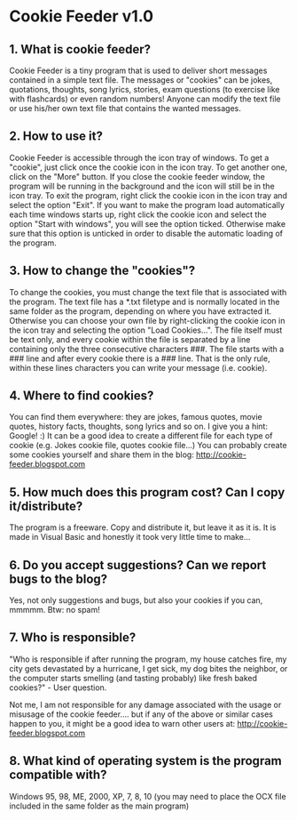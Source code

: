 # Cookie Feeder v1.0

## 1. What is cookie feeder?

Cookie Feeder is a tiny program that is used to deliver short 
messages contained in a simple text file. The messages or 
"cookies" can be jokes, quotations, thoughts, song lyrics, 
stories, exam questions (to exercise like with flashcards) or 
even random numbers! Anyone can modify the text file or 
use his/her own text file that contains the wanted 
messages. 


## 2. How to use it?

Cookie Feeder is accessible through the icon tray of 
windows. To get a "cookie", just click once the cookie icon 
in the icon tray. To get another one, click on the "More" 
button. If you close the cookie feeder window, the program 
will be running in the background and the icon will still be in 
the icon tray. To exit the program, right click the cookie icon 
in the icon tray and select the option "Exit". If you want to 
make the program load automatically each time windows 
starts up, right click the cookie icon and select the option 
"Start with windows", you will see the option ticked. 
Otherwise make sure that this option is unticked in order to 
disable the automatic loading of the program. 


## 3. How to change the "cookies"?

To change the cookies, you must change the text file that is 
associated with the program. The text file has a *.txt filetype 
and is normally located in the same folder as the program, 
depending on where you have extracted it. Otherwise you 
can choose your own file by right-clicking the cookie icon in 
the icon tray and selecting the option "Load Cookies...". 
The file itself must be text only, and every cookie within the 
file is separated by a line containing only the three 
consecutive characters ###. The file starts with a ### line 
and after every cookie there is a ### line. That is the only 
rule, within these lines characters you can write your 
message (i.e. cookie). 


## 4. Where to find cookies?

You can find them everywhere: they are jokes, famous 
quotes, movie quotes, history facts, thoughts, song lyrics 
and so on. I give you a hint: Google! :) It can be a good 
idea to create a different file for each type of cookie (e.g. 
Jokes cookie file, quotes cookie file...) You can probably 
create some cookies yourself and share them in the blog: 
http://cookie-feeder.blogspot.com


## 5. How much does this program cost? Can I copy it/distribute?

The program is a freeware. Copy and distribute it, but leave 
it as it is. It is made in Visual Basic and honestly it took very 
little time to make...


## 6. Do you accept suggestions? Can we report bugs to the blog?

Yes, not only suggestions and bugs, but also your cookies if 
you can, mmmmm. Btw: no spam!


## 7. Who is responsible?

"Who is responsible if after running the program, my 
house catches fire, my city gets devastated by a hurricane, 
I get sick, my dog bites the neighbor, or the computer starts 
smelling (and tasting probably) like fresh baked cookies?" - User question.

Not me, I am not responsible for any damage associated 
with the usage or misusage of the cookie feeder.... but if 
any of the above or similar cases happen to you, it might be 
a good idea to warn other users at: http://cookie-feeder.blogspot.com


## 8. What kind of operating system is the program compatible with?

Windows 95, 98, ME, 2000, XP, 7, 8, 10 (you may need to place the OCX file included in the same folder as the main program)
